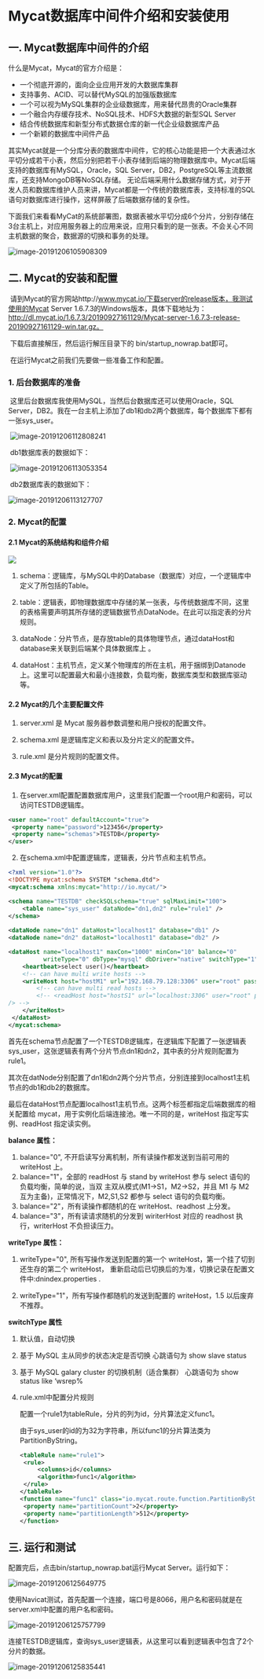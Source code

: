 

# Mycat数据库中间件介绍和安装使用

## 一. Mycat数据库中间件的介绍

  什么是Mycat，Mycat的官方介绍是：

- 一个彻底开源的，面向企业应用开发的大数据库集群
- 支持事务、ACID、可以替代MySQL的加强版数据库
- 一个可以视为MySQL集群的企业级数据库，用来替代昂贵的Oracle集群
- 一个融合内存缓存技术、NoSQL技术、HDFS大数据的新型SQL Server
- 结合传统数据库和新型分布式数据仓库的新一代企业级数据库产品
- 一个新颖的数据库中间件产品

​    其实Mycat就是一个分库分表的数据库中间件，它的核心功能是把一个大表通过水平切分成若干小表，然后分别把若干小表存储到后端的物理数据库中。Mycat后端支持的数据库有MySQL，Oracle，SQL Server，DB2，PostgreSQL等主流数据库，还支持MongoDB等NoSQL存储。
​    无论后端采用什么数据存储方式，对于开发人员和数据库维护人员来讲，Mycat都是一个传统的数据库表，支持标准的SQL语句对数据库进行操作，这样屏蔽了后端数据存储的复杂性。

​     下面我们来看看MyCat的系统部署图，数据表被水平切分成6个分片，分别存储在3台主机上，对应用服务器上的应用来说，应用只看到的是一张表。不会关心不同主机数据的聚合，数据源的切换和事务的处理。

![image-20191206105908309](images/image-20191206105908309.png)

## 二. Mycat的安装和配置

​     请到Mycat的官方网站http://www.mycat.io/下载server的release版本，我测试使用的Mycat Server 1.6.7.3的Windows版本，具体下载地址为：http://dl.mycat.io/1.6.7.3/20190927161129/Mycat-server-1.6.7.3-release-20190927161129-win.tar.gz。

​    下载后直接解压，然后运行解压目录下的 bin/startup_nowrap.bat即可。

​     在运行Mycat之前我们先要做一些准备工作和配置。

### **1. 后台数据库的准备**

​    这里后台数据库我使用MySQL，当然后台数据库还可以使用Oracle，SQL Server，DB2。我在一台主机上添加了db1和db2两个数据库，每个数据库下都有一张sys_user。

​    ![image-20191206112808241](images/image-20191206112808241.png)

​    db1数据库表的数据如下：

​    ![image-20191206113053354](images/image-20191206113053354.png)

​    db2数据库表的数据如下：

![image-20191206113127707](images/image-20191206113127707.png)

### **2. Mycat的配置**

#### 2.1 Mycat的系统结构和组件介绍

![](images/13553988-2a982caabfdef4bb.png)

1. schema：逻辑库，与MySQL中的Database（数据库）对应，一个逻辑库中定义了所包括的Table。 

2. table：逻辑表，即物理数据库中存储的某一张表，与传统数据库不同，这里的表格需要声明其所存储的逻辑数据节点DataNode。在此可以指定表的分片规则。 

3. dataNode：分片节点，是存放table的具体物理节点，通过dataHost和database来关联到后端某个具体数据库上 。

4. dataHost：主机节点，定义某个物理库的所在主机，用于捆绑到Datanode上。这里可以配置最大和最小连接数，负载均衡，数据库类型和数据库驱动等。

#### 2.2 Mycat的几个主要配置文件

1. server.xml 是 Mycat 服务器参数调整和用户授权的配置文件。

2. schema.xml 是逻辑库定义和表以及分片定义的配置文件。

3. rule.xml 是分片规则的配置文件。

#### 2.3 Mycat的配置

1.    在server.xml配置配置数据库用户，这里我们配置一个root用户和密码，可以访问TESTDB逻辑库。


   ```xml
   <user name="root" defaultAccount="true">
   	<property name="password">123456</property>
   	<property name="schemas">TESTDB</property>
   </user>
   ```
2. 在schema.xml中配置逻辑库，逻辑表，分片节点和主机节点。

```xml
<?xml version="1.0"?>
<!DOCTYPE mycat:schema SYSTEM "schema.dtd">
<mycat:schema xmlns:mycat="http://io.mycat/">

<schema name="TESTDB" checkSQLschema="true" sqlMaxLimit="100">
	<table name="sys_user" dataNode="dn1,dn2" rule="rule1" />
</schema>
    
<dataNode name="dn1" dataHost="localhost1" database="db1" />
<dataNode name="dn2" dataHost="localhost1" database="db2" />

<dataHost name="localhost1" maxCon="1000" minCon="10" balance="0"
		  writeType="0" dbType="mysql" dbDriver="native" switchType="1"  slaveThreshold="100">
	<heartbeat>select user()</heartbeat>
	<!-- can have multi write hosts -->
	<writeHost host="hostM1" url="192.168.79.128:3306" user="root" password="123456">
        <!-- can have multi read hosts -->
        <!-- <readHost host="hostS1" url="localhost:3306" user="root" password="123456"
/> -->
	</writeHost>
 </dataHost>
</mycat:schema>
```

​    首先在schema节点配置了一个TESTDB逻辑库，在逻辑库下配置了一张逻辑表sys_user，这张逻辑表有两个分片节点dn1和dn2，其中表的分片规则配置为rule1。

​    其次在datNode分别配置了dn1和dn2两个分片节点，分别连接到localhost1主机节点的db1和db2的数据库。

​    最后在dataHost节点配置localhost1主机节点。这两个标签都指定后端数据库的相关配置给 mycat，用于实例化后端连接池。唯一不同的是，writeHost 指定写实例、readHost 指定读实例。

**balance 属性：**

1. balance="0", 不开启读写分离机制，所有读操作都发送到当前可用的 writeHost 上。
2. balance="1"，全部的 readHost 与 stand by writeHost 参与 select 语句的负载均衡，简单的说，当双
主双从模式(M1->S1，M2->S2，并且 M1 与 M2 互为主备)，正常情况下，M2,S1,S2 都参与 select 语句的负载均衡。
3. balance="2"，所有读操作都随机的在 writeHost、readhost 上分发。
4. balance="3"，所有读请求随机的分发到 wiriterHost 对应的 readhost 执行，writerHost 不负担读压力。

**writeType 属性：**

1. writeType="0", 所有写操作发送到配置的第一个 writeHost，第一个挂了切到还生存的第二个 writeHost，
    重新启动后已切换后的为准，切换记录在配置文件中:dnindex.properties .

2. writeType="1"，所有写操作都随机的发送到配置的 writeHost，1.5 以后废弃不推荐。 

  **switchType 属性**

1. 默认值，自动切换

2. 基于 MySQL 主从同步的状态决定是否切换
   心跳语句为 show slave status

3. 基于 MySQL galary cluster 的切换机制（适合集群）
   心跳语句为 show status like ‘wsrep%

   
   
3. rule.xml中配置分片规则

      配置一个rule1为tableRule，分片的列为id，分片算法定义func1。
   
      由于sys_user的id的为32为字符串，所以func1的分片算法类为PartitionByString。
   
   ```xml
   <tableRule name="rule1">
   	<rule>
   		<columns>id</columns>
   		<algorithm>func1</algorithm>
   	</rule>
   </tableRule>
   <function name="func1" class="io.mycat.route.function.PartitionByString">
   	<property name="partitionCount">2</property>
   	<property name="partitionLength">512</property>
   </function>
   ```

## 三. 运行和测试

配置完后，点击bin/startup_nowrap.bat运行Mycat Server。运行如下：

![image-20191206125649775](images/image-20191206125649775.png)

使用Navicat测试，首先配置一个连接，端口号是8066，用户名和密码就是在server.xml中配置的用户名和密码。

![image-20191206125757799](images/image-20191206125757799.png)

连接TESTDB逻辑库，查询sys_user逻辑表，从这里可以看到逻辑表中包含了2个分片的数据。

![image-20191206125835441](images/image-20191206125835441.png)